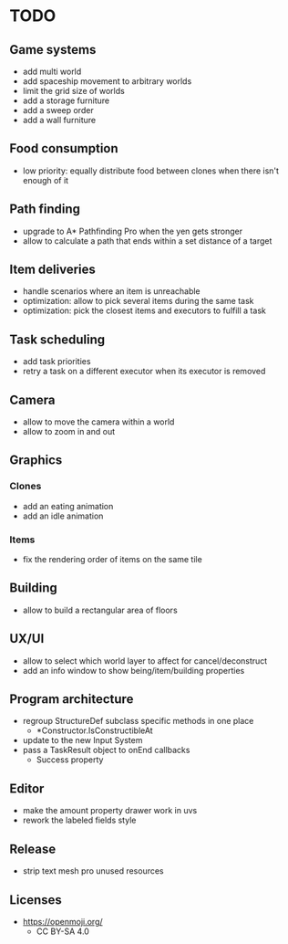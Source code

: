 # TODO

## Game systems
- add multi world
- add spaceship movement to arbitrary worlds
- limit the grid size of worlds
- add a storage furniture
- add a sweep order
- add a wall furniture

## Food consumption
- low priority: equally distribute food between clones when there isn't enough of it

## Path finding
- upgrade to A* Pathfinding Pro when the yen gets stronger
- allow to calculate a path that ends within a set distance of a target

## Item deliveries
- handle scenarios where an item is unreachable
- optimization: allow to pick several items during the same task
- optimization: pick the closest items and executors to fulfill a task

## Task scheduling
- add task priorities
- retry a task on a different executor when its executor is removed

## Camera
- allow to move the camera within a world
- allow to zoom in and out

## Graphics

### Clones
- add an eating animation
- add an idle animation

### Items
- fix the rendering order of items on the same tile

## Building
- allow to build a rectangular area of floors

## UX/UI
- allow to select which world layer to affect for cancel/deconstruct
- add an info window to show being/item/building properties

## Program architecture
- regroup StructureDef subclass specific methods in one place
  - *Constructor.IsConstructibleAt
- update to the new Input System
- pass a TaskResult object to onEnd callbacks
  - Success property

## Editor
- make the amount property drawer work in uvs
- rework the labeled fields style

## Release
- strip text mesh pro unused resources

## Licenses
- https://openmoji.org/
  - CC BY-SA 4.0